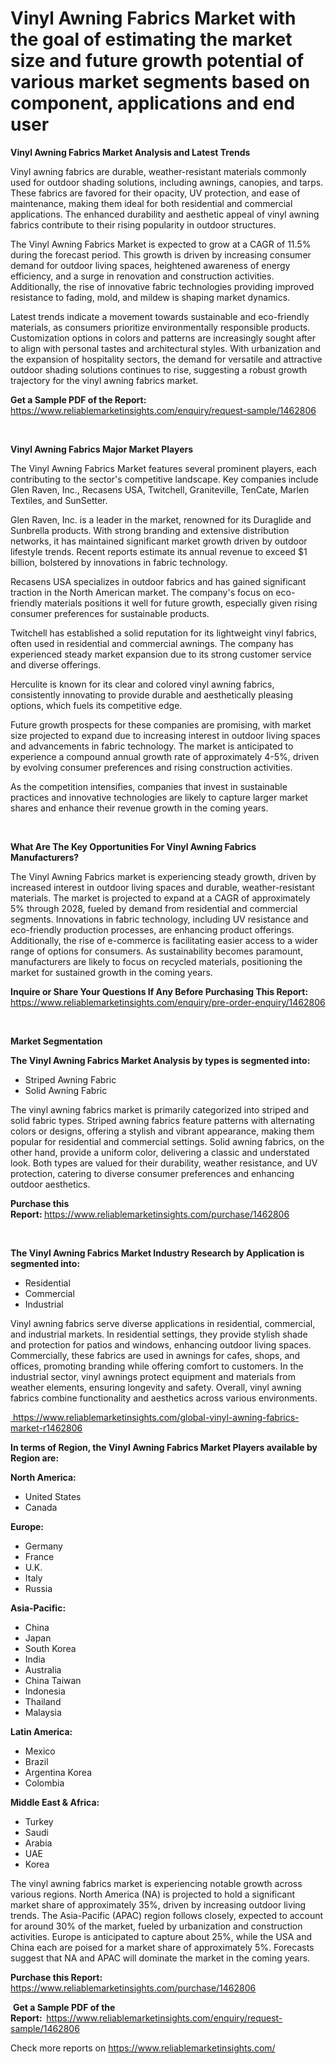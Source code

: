 <p><h1>Vinyl Awning Fabrics Market with the goal of estimating the market size and future growth potential of various market segments based on component, applications and end user</h1></p><p><strong>Vinyl Awning Fabrics Market Analysis and Latest Trends</strong></p>
<p><p>Vinyl awning fabrics are durable, weather-resistant materials commonly used for outdoor shading solutions, including awnings, canopies, and tarps. These fabrics are favored for their opacity, UV protection, and ease of maintenance, making them ideal for both residential and commercial applications. The enhanced durability and aesthetic appeal of vinyl awning fabrics contribute to their rising popularity in outdoor structures.</p><p>The Vinyl Awning Fabrics Market is expected to grow at a CAGR of 11.5% during the forecast period. This growth is driven by increasing consumer demand for outdoor living spaces, heightened awareness of energy efficiency, and a surge in renovation and construction activities. Additionally, the rise of innovative fabric technologies providing improved resistance to fading, mold, and mildew is shaping market dynamics.</p><p>Latest trends indicate a movement towards sustainable and eco-friendly materials, as consumers prioritize environmentally responsible products. Customization options in colors and patterns are increasingly sought after to align with personal tastes and architectural styles. With urbanization and the expansion of hospitality sectors, the demand for versatile and attractive outdoor shading solutions continues to rise, suggesting a robust growth trajectory for the vinyl awning fabrics market.</p></p>
<p><strong>Get a Sample PDF of the Report:&nbsp;</strong> <a href="https://www.reliablemarketinsights.com/enquiry/request-sample/1462806?utm_campaign=3033&utm_medium=2&utm_source=Github&utm_content=ia&utm_term=05042025&utm_id=vinyl-awning-fabrics">https://www.reliablemarketinsights.com/enquiry/request-sample/1462806</a></p>
<p>&nbsp;</p>
<p><strong>Vinyl Awning Fabrics Major Market Players</strong></p>
<p><p>The Vinyl Awning Fabrics Market features several prominent players, each contributing to the sector's competitive landscape. Key companies include Glen Raven, Inc., Recasens USA, Twitchell, Graniteville, TenCate, Marlen Textiles, and SunSetter.</p><p>Glen Raven, Inc. is a leader in the market, renowned for its Duraglide and Sunbrella products. With strong branding and extensive distribution networks, it has maintained significant market growth driven by outdoor lifestyle trends. Recent reports estimate its annual revenue to exceed $1 billion, bolstered by innovations in fabric technology.</p><p>Recasens USA specializes in outdoor fabrics and has gained significant traction in the North American market. The company's focus on eco-friendly materials positions it well for future growth, especially given rising consumer preferences for sustainable products. </p><p>Twitchell has established a solid reputation for its lightweight vinyl fabrics, often used in residential and commercial awnings. The company has experienced steady market expansion due to its strong customer service and diverse offerings.</p><p>Herculite is known for its clear and colored vinyl awning fabrics, consistently innovating to provide durable and aesthetically pleasing options, which fuels its competitive edge.</p><p>Future growth prospects for these companies are promising, with market size projected to expand due to increasing interest in outdoor living spaces and advancements in fabric technology. The market is anticipated to experience a compound annual growth rate of approximately 4-5%, driven by evolving consumer preferences and rising construction activities.</p><p>As the competition intensifies, companies that invest in sustainable practices and innovative technologies are likely to capture larger market shares and enhance their revenue growth in the coming years.</p></p>
<p>&nbsp;</p>
<p><strong>What Are The Key Opportunities For Vinyl Awning Fabrics Manufacturers?</strong></p>
<p><p>The Vinyl Awning Fabrics market is experiencing steady growth, driven by increased interest in outdoor living spaces and durable, weather-resistant materials. The market is projected to expand at a CAGR of approximately 5% through 2028, fueled by demand from residential and commercial segments. Innovations in fabric technology, including UV resistance and eco-friendly production processes, are enhancing product offerings. Additionally, the rise of e-commerce is facilitating easier access to a wider range of options for consumers. As sustainability becomes paramount, manufacturers are likely to focus on recycled materials, positioning the market for sustained growth in the coming years.</p></p>
<p><strong>Inquire or Share Your Questions If Any Before Purchasing This Report:</strong> <a href="https://www.reliablemarketinsights.com/enquiry/pre-order-enquiry/1462806?utm_campaign=3033&utm_medium=2&utm_source=Github&utm_content=ia&utm_term=05042025&utm_id=vinyl-awning-fabrics">https://www.reliablemarketinsights.com/enquiry/pre-order-enquiry/1462806</a></p>
<p>&nbsp;</p>
<p><strong>Market Segmentation</strong></p>
<p><strong>The Vinyl Awning Fabrics Market Analysis by types is segmented into:</strong></p>
<p><ul><li>Striped Awning Fabric</li><li>Solid Awning Fabric</li></ul></p>
<p><p>The vinyl awning fabrics market is primarily categorized into striped and solid fabric types. Striped awning fabrics feature patterns with alternating colors or designs, offering a stylish and vibrant appearance, making them popular for residential and commercial settings. Solid awning fabrics, on the other hand, provide a uniform color, delivering a classic and understated look. Both types are valued for their durability, weather resistance, and UV protection, catering to diverse consumer preferences and enhancing outdoor aesthetics.</p></p>
<p><strong>Purchase this Report:&nbsp;</strong><a href="https://www.reliablemarketinsights.com/purchase/1462806?utm_campaign=3033&utm_medium=2&utm_source=Github&utm_content=ia&utm_term=05042025&utm_id=vinyl-awning-fabrics">https://www.reliablemarketinsights.com/purchase/1462806</a></p>
<p>&nbsp;</p>
<p><strong>The Vinyl Awning Fabrics Market Industry Research by Application is segmented into:</strong></p>
<p><ul><li>Residential</li><li>Commercial</li><li>Industrial</li></ul></p>
<p><p>Vinyl awning fabrics serve diverse applications in residential, commercial, and industrial markets. In residential settings, they provide stylish shade and protection for patios and windows, enhancing outdoor living spaces. Commercially, these fabrics are used in awnings for cafes, shops, and offices, promoting branding while offering comfort to customers. In the industrial sector, vinyl awnings protect equipment and materials from weather elements, ensuring longevity and safety. Overall, vinyl awning fabrics combine functionality and aesthetics across various environments.</p></p>
<p><a href="https://www.reliablemarketinsights.com/global-vinyl-awning-fabrics-market-r1462806?utm_campaign=3033&utm_medium=2&utm_source=Github&utm_content=ia&utm_term=05042025&utm_id=vinyl-awning-fabrics">&nbsp;https://www.reliablemarketinsights.com/global-vinyl-awning-fabrics-market-r1462806</a></p>
<p><strong>In terms of Region, the Vinyl Awning Fabrics Market Players available by Region are:</strong></p>
<p>
    <p> <strong> North America: </strong>
        <ul>
            <li>United States</li>
            <li>Canada</li>
        </ul>
        </p> 
    <p> <strong> Europe: </strong>
        <ul>
            <li>Germany</li>
            <li>France</li>
            <li>U.K.</li>
            <li>Italy</li>
            <li>Russia</li>
        </ul>
        </p> 
    <p> <strong> Asia-Pacific: </strong>
        <ul>
            <li>China</li>
            <li>Japan</li>
            <li>South Korea</li>
            <li>India</li>
            <li>Australia</li>
            <li>China Taiwan</li>
            <li>Indonesia</li>
            <li>Thailand</li>
            <li>Malaysia</li>
        </ul>
        </p> 
    <p> <strong> Latin America: </strong>
        <ul>
            <li>Mexico</li>
            <li>Brazil</li>
            <li>Argentina Korea</li>
            <li>Colombia</li>
        </ul>
        </p> 
    <p> <strong> Middle East & Africa: </strong>
        <ul>
            <li>Turkey</li>
            <li>Saudi</li>
            <li>Arabia</li>
            <li>UAE</li>
            <li>Korea</li>
        </ul>
    </p>
    </p>
<p><p>The vinyl awning fabrics market is experiencing notable growth across various regions. North America (NA) is projected to hold a significant market share of approximately 35%, driven by increasing outdoor living trends. The Asia-Pacific (APAC) region follows closely, expected to account for around 30% of the market, fueled by urbanization and construction activities. Europe is anticipated to capture about 25%, while the USA and China each are poised for a market share of approximately 5%. Forecasts suggest that NA and APAC will dominate the market in the coming years.</p></p>
<p><strong>Purchase this Report: </strong><a href="https://www.reliablemarketinsights.com/purchase/1462806?utm_campaign=3033&utm_medium=2&utm_source=Github&utm_content=ia&utm_term=05042025&utm_id=vinyl-awning-fabrics">https://www.reliablemarketinsights.com/purchase/1462806</a></p>
<p>&nbsp;<strong>Get a Sample PDF of the Report:&nbsp;&nbsp;</strong><a href="https://www.reliablemarketinsights.com/enquiry/request-sample/1462806?utm_campaign=3033&utm_medium=2&utm_source=Github&utm_content=ia&utm_term=05042025&utm_id=vinyl-awning-fabrics">https://www.reliablemarketinsights.com/enquiry/request-sample/1462806</a></p>
<p><strong></strong></p>
<p>Check more reports on <a href="https://www.reliablemarketinsights.com/?utm_campaign=3033&utm_medium=2&utm_source=Github&utm_content=ia&utm_term=05042025&utm_id=vinyl-awning-fabrics">https://www.reliablemarketinsights.com/</a></p>